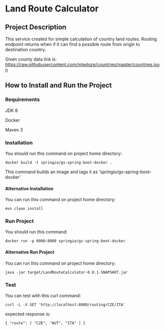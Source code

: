 # Land Route Calculator

## Project Description
This service created for simple calculation of country land routes. Routing endpoint returns when if it can find a possible route from origin to destination country.

Given county data link is: https://raw.githubusercontent.com/mledoze/countries/master/countries.json

## How to Install and Run the Project
### Requirements
JDK 8

Docker

Maven 3

### Installation
You should run this command on project home directory:

``` docker build -t springio/gs-spring-boot-docker . ```

This command builds an image and tags it as 'springio/gs-spring-boot-docker'

#### Alternative Installation
You can run this command on project home directory:

``` mvn clean install ```

### Run Project
You should run this command:

``` docker run -p 8080:8080 springio/gs-spring-boot-docker ```

#### Alternative Run Project
You can run this command on project home directory:

``` java -jar target/LandRouteCalculator-0.0.1-SNAPSHOT.jar ```

### Test
You can test with this curl command:

``` curl -L -X GET 'http://localhost:8080/routing/CZE/ITA' ```

expected response is:

``` { "route": [ "CZE", "AUT", "ITA" ] } ```

